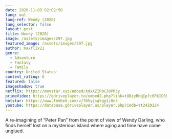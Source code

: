 ```yaml
---
date: 2020-11-03 02:02:58
lang: mal
lang-ref: Wendy (2020)
lang_selector: false
layout: post
title: Wendy (2020)
image: /assets/images/297.jpg
featured_image: /assets/images/297.jpg
author: maxflix21
genre:
  - Adventure
  - Fantasy
  - Family
country: United States
content_rating: G
featured: false
imageshadow: true
netflix: https://movstar.xyz/embed/XdxXZIRbC38PM3y
primeVideo: https://gdriveplayer.to/embed2.php?link=tOBiyRHqIpfc6PkIC0O0JQL%252FxvXnpR1tqK1OFnr%252F3GfRrKFLMCAuzHKQQWnMyB3VcgwYVI9Wkrv9eE8ehvrp1SZP2ZFaClANUYH01hrkZRbUNI5Je7wR5Du3pwr9LXMGMRZnm%252FCXAgIIB3Ev6azrk2pDNkPwduBaP04YGmyXvFoftY71bx%252FFcFzMh54r5jldk%253D
hotstar: https://www.fembed.com/v/765yjsgkgg1j0n3
youtube: https://database.gdriveplayer.us/player.php?imdb=tt2420124
---
```

A re-imagining of “Peter Pan” from the point of view of Wendy Darling, who finds herself lost on a mysterious island where aging and time have come unglued.